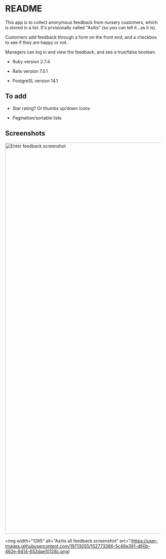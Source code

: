 # README

This app is to collect anonymous feedback from nursery customers, which is stored in a list. It's prvisionally called "Asitis" (so you can tell it...as it is).

Customers add feedback through a form on the front end, and a checkbox to see if they are happy or not.

Managers can log in and view the feedback, and see a true/false boolean.

* Ruby version 2.7.4

* Rails version 7.0.1

* PostgreSL version 14.1


## To add

* Star rating? Or thumbs up/down icons

* Pagination/sortable lists

## Screenshots

<img width="1265" alt="Enter feedback screenshot" src="https://user-images.githubusercontent.com/19713055/152773067-25cfda1a-5d3d-48aa-9332-90d6ecb51f11.png">

<img width="1265" alt="Asitis all feedback screenshot" src="(https://user-images.githubusercontent.com/19713055/152773366-5c46e391-d60b-462e-8414-652dae10128c.png)